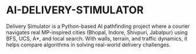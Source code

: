 # AI-DELIVERY-STIMULATOR
Delivery Simulator is a Python-based AI pathfinding project where a courier navigates real MP-inspired cities (Bhopal, Indore, Shivpuri, Jabalpur) using BFS, UCS, A*, and local search. With walls, terrain, and traffic dynamics, it helps compare algorithms in solving real-world delivery challenges.
